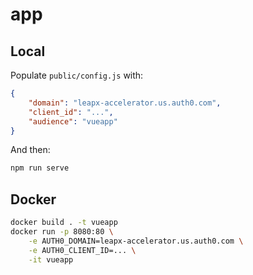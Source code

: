 # app

## Local

Populate `public/config.js` with:

```json
{
	"domain": "leapx-accelerator.us.auth0.com",
	"client_id": "...",
	"audience": "vueapp"
}
```

And then:
```sh
npm run serve
```

## Docker

```sh
docker build . -t vueapp
docker run -p 8080:80 \
	-e AUTH0_DOMAIN=leapx-accelerator.us.auth0.com \
	-e AUTH0_CLIENT_ID=... \
	-it vueapp
```
